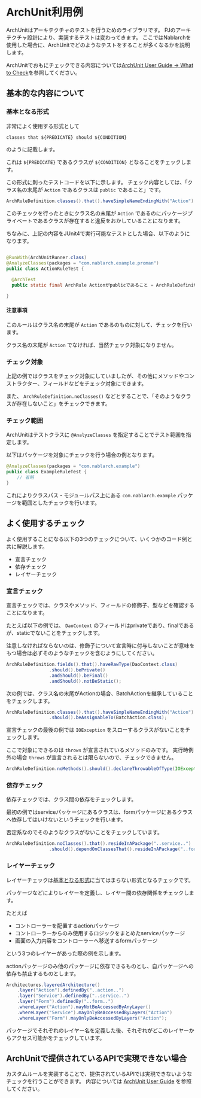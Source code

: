 # ArchUnit利用例

ArchUnitはアーキテクチャのテストを行うためのライブラリです。
PJのアーキテクチャ設計により、実装するテストは変わってきます。
ここではNablarchを使用した場合に、ArchUnitでどのようなテストをすることが多くなるかを説明します。

ArchUnitでおもにチェックできる内容については[ArchUnit User Guide -> What to Check](https://www.archunit.org/userguide/html/000_Index.html#_what_to_check)を参照してください。

## 基本的な内容について

### 基本となる形式

非常によく使用する形式として

```
classes that ${PREDICATE} should ${CONDITION}
```

のように記載します。

これは `${PREDICATE}` であるクラスが `${CONDITION}` となることをチェックします。

この形式に則ったテストコードを以下に示します。
チェック内容としては、「クラス名の末尾が `Action` であるクラスは `public` であること」です。

```java
ArchRuleDefinition.classes().that().haveSimpleNameEndingWith("Action").should().bePublic();
```

このチェックを行ったときにクラス名の末尾が `Action` であるのにパッケージプライベートであるクラスが存在すると違反をおかしていることになります。

ちなみに、上記の内容をJUnit4で実行可能なテストとした場合、以下のようになります。

```java
 
@RunWith(ArchUnitRunner.class)
@AnalyzeClasses(packages = "com.nablarch.example.proman")
public class ActionRuleTest {

  @ArchTest
  public static final ArchRule Actionがpublicであること = ArchRuleDefinition.classes().that().haveSimpleNameEndingWith("Action").should().bePublic();

}
```

#### 注意事項

このルールはクラス名の末尾が `Action` であるのものに対して、チェックを行います。

クラス名の末尾が `Action` でなければ、当然チェック対象になりません。

### チェック対象

上記の例ではクラスをチェック対象にしていましたが、その他にメソッドやコンストラクター、フィールドなどをチェック対象にできます。

また、 `ArchRuleDefinition.noClasses()` などとすることで、「そのようなクラスが存在しないこと」をチェックできます。

### チェック範囲

ArchUnitはテストクラスに `@AnalyzeClasses` を指定することでテスト範囲を指定します。

以下はパッケージを対象にチェックを行う場合の例となります。

```java
@AnalyzeClasses(packages = "com.nablarch.example")
public class ExampleRuleTest {
    // 省略
}
```

これによりクラスパス・モジュールパス上にある `com.nablarch.example` パッケージを範囲としたチェックを行います。

## よく使用するチェック

よく使用することになる以下の3つのチェックについて、いくつかのコード例と共に解説します。

- 宣言チェック
- 依存チェック
- レイヤーチェック

### 宣言チェック

宣言チェックでは、クラスやメソッド、フィールドの修飾子、型などを確認することになります。

たとえば以下の例では、 `DaoContext` のフィールドはprivateであり、finalであるが、staticでないことをチェックします。

注意しなければならないのは、修飾子について宣言時に付与しないことが意味をもつ場合は必ずそのようなチェックを含むようにしてください。

```java
ArchRuleDefinition.fields().that().haveRawType(DaoContext.class)
                .should().bePrivate()
                .andShould().beFinal()
                .andShould().notBeStatic();
```

次の例では、クラス名の末尾がActionの場合、BatchActionを継承していることをチェックします。

```java
ArchRuleDefinition.classes().that().haveSimpleNameEndingWith("Action")
                .should().beAssignableTo(BatchAction.class);
```

宣言チェックの最後の例では `IOException` をスローするクラスがないことをチェックします。

ここで対象にできるのは `throws` が宣言されているメソッドのみです。
実行時例外の場合 `throws` が宣言されるとは限らないので、チェックできません。

```java
ArchRuleDefinition.noMethods().should().declareThrowableOfType(IOException.class);
```

### 依存チェック

依存チェックでは、クラス間の依存をチェックします。

最初の例ではserviceパッケージにあるクラスは、formパッケージにあるクラスへ依存してはいけないというチェックを行います。

否定系なのでそのようなクラスがないことをチェックしています。

```java
ArchRuleDefinition.noClasses().that().resideInAPackage("..service..")
                .should().dependOnClassesThat().resideInAPackage("..form..");
```

### レイヤーチェック

レイヤーチェックは[基本となる形式](#基本となる形式)に当てはまらない形式となるチェックです。

パッケージなどによりレイヤーを定義し、レイヤー間の依存関係をチェックします。

たとえば

- コントローラーを配置するactionパッケージ
- コントローラーからのみ使用するロジックをまとめたserviceパッケージ
- 画面の入力内容をコントローラーへ移送するformパッケージ

という3つのレイヤーがあった際の例を示します。

actionパッケージのみ他のパッケージに依存できるものとし、自パッケージへの依存も禁止するものとします。

```java
Architectures.layeredArchitecture()
    .layer("Action").definedBy("..action..")
    .layer("Service").definedBy("..service..")
    .layer("Form").definedBy("..form..")
    .whereLayer("Action").mayNotBeAccessedByAnyLayer()
    .whereLayer("Service").mayOnlyBeAccessedByLayers("Action")
    .whereLayer("Form").mayOnlyBeAccessedByLayers("Action");
```

パッケージでそれぞれのレイヤー名を定義した後、それぞれがどこのレイヤーからアクセス可能かをチェックしています。

## ArchUnitで提供されているAPIで実現できない場合

カスタムルールを実装することで、提供されているAPIでは実現できないようなチェックを行うことができます。
内容については [ArchUnit User Guide](https://www.archunit.org/userguide/html/000_Index.html#_creating_custom_rules) を参照してください。
